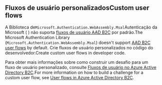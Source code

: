 ## <a name="custom-user-flows"></a><span data-ttu-id="997cf-101">Fluxos de usuário personalizados</span><span class="sxs-lookup"><span data-stu-id="997cf-101">Custom user flows</span></span>

<span data-ttu-id="997cf-102">A Biblioteca de`Microsoft.Authentication.WebAssembly.Msal`Autenticação da Microsoft ( ) não suporta [fluxos de usuário AAD B2C](/azure/active-directory-b2c/user-flow-overview) por padrão.</span><span class="sxs-lookup"><span data-stu-id="997cf-102">The Microsoft Authentication Library (`Microsoft.Authentication.WebAssembly.Msal`) doesn't support [AAD B2C user flows](/azure/active-directory-b2c/user-flow-overview) by default.</span></span> <span data-ttu-id="997cf-103">Crie fluxos de usuário personalizados no código do desenvolvedor.</span><span class="sxs-lookup"><span data-stu-id="997cf-103">Create custom user flows in developer code.</span></span>

<span data-ttu-id="997cf-104">Para obter mais informações sobre como construir um desafio para um fluxo de usuário personalizado, consulte [Fluxos de usuário no Azure Active Directory B2C](/azure/active-directory-b2c/user-flow-overview).</span><span class="sxs-lookup"><span data-stu-id="997cf-104">For more information on how to build a challenge for a custom user flow, see [User flows in Azure Active Directory B2C](/azure/active-directory-b2c/user-flow-overview).</span></span>
